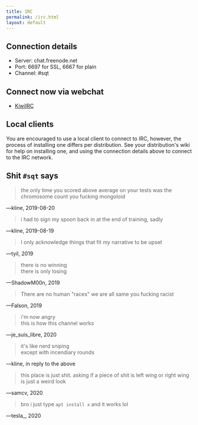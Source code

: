 ```yaml
---
title: IRC
permalink: /irc.html
layout: default
---
```


## Connection details

* Server: chat.freenode.net
* Port: 6697 for SSL, 6667 for plain
* Channel: #sqt

## Connect now via webchat

- [KiwiIRC](https://kiwiirc.com/client/irc.freenode.net/sqt)

## Local clients

You are encouraged to use a local client to connect to IRC, however, the
process of installing one differs per distribution. See your distribution's
wiki for help on installing one, and using the connection details above to
connect to the IRC network.

## Shit `#sqt` says

> the only time you scored above average on your tests was the chromosome count
> you fucking mongoloid  

—kline, 2019-08-20

> i had to sign my spoon back in at the end of training, sadly  

—kline, 2019-08-19

> I only acknowledge things that fit my narrative to be upset  

—tyil, 2019

> there is no winning  
> there is only losing  

—ShadowM00n, 2019

> There are no human "races" we are all same you fucking racist  

—Falson, 2019

> i'm now angry  
> this is how this channel works  

—je\_suis\_libre, 2020

> it's like nerd sniping  
> except with incendiary rounds  

—kline, in reply to the above

> this place is just shit. asking if a piece of shit is left wing or right wing
> is just a weird look  

—samcv, 2020

> bro i just type `apt install x` and it works lol  

—tesla_, 2020

